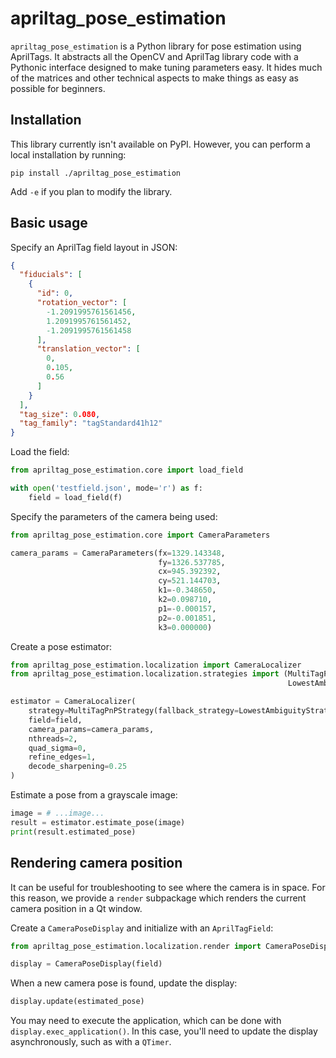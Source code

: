 # apriltag_pose_estimation

`apriltag_pose_estimation` is a Python library for pose estimation using AprilTags. It abstracts all the OpenCV and
AprilTag library code with a Pythonic interface designed to make tuning parameters easy. It hides much of the matrices
and other technical aspects to make things as easy as possible for beginners.

## Installation

This library currently isn't available on PyPI. However, you can perform a local installation by running:

```shell
pip install ./apriltag_pose_estimation
```

Add `-e` if you plan to modify the library.

## Basic usage

Specify an AprilTag field layout in JSON:

```json
{
  "fiducials": [
    {
      "id": 0,
      "rotation_vector": [
        -1.2091995761561456,
        1.2091995761561452,
        -1.2091995761561458
      ],
      "translation_vector": [
        0,
        0.105,
        0.56
      ]
    }
  ],
  "tag_size": 0.080,
  "tag_family": "tagStandard41h12"
}
```

Load the field:

```python
from apriltag_pose_estimation.core import load_field

with open('testfield.json', mode='r') as f:
    field = load_field(f)
```

Specify the parameters of the camera being used:

```python
from apriltag_pose_estimation.core import CameraParameters

camera_params = CameraParameters(fx=1329.143348,
                                 fy=1326.537785,
                                 cx=945.392392,
                                 cy=521.144703,
                                 k1=-0.348650,
                                 k2=0.098710,
                                 p1=-0.000157,
                                 p2=-0.001851,
                                 k3=0.000000)
```

Create a pose estimator:

```python
from apriltag_pose_estimation.localization import CameraLocalizer
from apriltag_pose_estimation.localization.strategies import (MultiTagPnPStrategy,
                                                              LowestAmbiguityStrategy)

estimator = CameraLocalizer(
    strategy=MultiTagPnPStrategy(fallback_strategy=LowestAmbiguityStrategy()),
    field=field,
    camera_params=camera_params,
    nthreads=2,
    quad_sigma=0,
    refine_edges=1,
    decode_sharpening=0.25
)
```

Estimate a pose from a grayscale image:

```python
image = # ...image...
result = estimator.estimate_pose(image)
print(result.estimated_pose)
```

## Rendering camera position

It can be useful for troubleshooting to see where the camera is in space. For this reason, we provide a `render`
subpackage which renders the current camera position in a Qt window.

Create a `CameraPoseDisplay` and initialize with an `AprilTagField`:

```python
from apriltag_pose_estimation.localization.render import CameraPoseDisplay

display = CameraPoseDisplay(field)
```

When a new camera pose is found, update the display:

```python
display.update(estimated_pose)
```

You may need to execute the application, which can be done with `display.exec_application()`. In this case, you'll need
to update the display asynchronously, such as with a `QTimer`.
